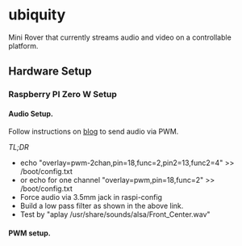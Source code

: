 # ubiquity
Mini Rover that currently streams audio and video on a controllable platform.

## Hardware Setup
### Raspberry PI Zero W Setup

#### Audio Setup.
Follow instructions on [blog](https://www.tinkernut.com/2017/04/adding-audio-output-raspberry-pi-zero-tinkernut-workbench/) to send audio via PWM.

*TL;DR*
* echo "overlay=pwm-2chan,pin=18,func=2,pin2=13,func2=4" >> /boot/config.txt
* or echo for one channel  "overlay=pwm,pin=18,func=2" >> /boot/config.txt
* Force audio via 3.5mm jack in raspi-config
* Build a low pass filter as shown in the above link.
* Test by "aplay /usr/share/sounds/alsa/Front_Center.wav"
 

#### PWM setup.


